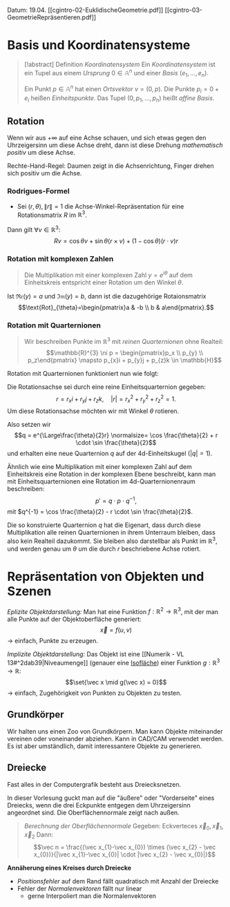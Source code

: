Datum: 19.04.
[[cgintro-02-EuklidischeGeometrie.pdf]]
[[cgintro-03-GeometrieRepräsentieren.pdf]]

# Basis und Koordinatensysteme

> [!abstract] Definition *Koordinatensystem*
> Ein *Koordinatensystem* ist ein Tupel aus einem *Ursprung* $0 \in \mathbb{A}^{n}$ und einer *Basis* $(e_{1},\ldots,e_{n})$.
> 
> Ein Punkt $p \in \mathbb{A}^{n}$ hat einen *Ortsvektor* $v = (0,p)$.
> Die Punkte $p_{i} = 0+e_i$ heißen *Einheitspunkte*.
> Das Tupel $(0,p_{1},\ldots,p_{n})$ heißt *affine Basis*.

## Rotation

Wenn wir aus $+\infty$ auf eine Achse schauen, und sich etwas gegen den Uhrzeigersinn um diese Achse dreht, dann ist diese Drehung *mathematisch positiv* um diese Achse.

Rechte-Hand-Regel: Daumen zeigt in die Achsenrichtung, Finger drehen sich positiv um die Achse.

### Rodrigues-Formel

- Sei $(r,\theta),\,\|r\|=1$ die Achse-Winkel-Repräsentation für eine Rotationsmatrix $R$ im $\mathbb{R}^3$.

Dann gilt $\forall v \in \mathbb{R}^3$: $$Rv =\cos \theta v + \sin \theta(r\times v)+(1-\cos \theta)(r \cdot v)r$$

### Rotation mit komplexen Zahlen

> Die Multiplikation mit einer komplexen Zahl $y = e^{i \theta}$ auf dem Einheitskreis entspricht einer Rotation um den Winkel $\theta$.

Ist $\mathfrak{Re}(y)=a$ und $\mathfrak{Im}(y)=b$, dann ist die dazugehörige Rotaionsmatrix $$\text{Rot}_{\theta}=\begin{pmatrix}a & -b \\ b & a\end{pmatrix}.$$

### Rotation mit Quarternionen

> Wir beschreiben Punkte im $\mathbb{R}^3$ mit *reinen Quarternionen* ohne Realteil: $$\mathbb{R}^{3} \ni p = \begin{pmatrix}p_x \\ p_{y} \\ p_z\end{pmatrix} \mapsto p_{x}i + p_{y}j + p_{z}k \in \mathbb{H}$$

Rotation mit Quarternionen funktioniert nun wie folgt: 

Die Rotationsachse sei durch eine reine Einheitsquarternion gegeben: $$r = r_{x}i+r_{y}j+r_{z}k, \quad|r| = r_{x}^2+r_{y}^{2}+r_{z}^{2}=1.$$
Um diese Rotationsachse möchten wir mit Winkel $\theta$ rotieren.

Also setzen wir $$q = e^{\Large\frac{\theta}{2}r} \normalsize= \cos \frac{\theta}{2} + r \cdot \sin \frac{\theta}{2}$$
und erhalten eine neue Quarternion $q$ auf der 4d-Einheitskugel ($|q|=1$).

Ähnlich wie eine Multiplikation mit einer komplexen Zahl auf dem Einheitskreis eine Rotation in der komplexen Ebene beschreibt, kann man mit Einheitsquarternionen eine Rotation im 4d-Quarternionenraum beschreiben: $$p' = q \cdot p \cdot q^{-1},$$ mit $q^{-1} = \cos \frac{\theta}{2} - r \cdot \sin \frac{\theta}{2}$.

Die so konstruierte Quarternion $q$ hat die Eigenart, dass durch diese Multiplikation alle reinen Quarternionen in ihrem Unterraum bleiben, dass also kein Realteil dazukommt. 
Sie bleiben also darstellbar als Punkt im $\mathbb{R}^3$, und werden genau um $\theta$ um die durch $r$ beschriebene Achse rotiert.

# Repräsentation von Objekten und Szenen

*Eplizite Objektdarstellung:* 
Man hat eine Funktion $f: \mathbb{R}^{2} \to \mathbb{R}^{3}$, mit der man alle Punkte auf der Objektoberfläche generiert: $$\vec x = f(u,v)$$
$\rightarrow$ einfach, Punkte zu erzeugen.

*Implizite Objektdarstellung:*
Das Objekt ist eine [[Numerik - VL 13#^2dab39|Niveaumenge]] (genauer eine [Isofläche](https://en.wikipedia.org/wiki/Isosurface)) einer Funktion $g: \mathbb{R}^{3} \to \mathbb{R}$: $$\set{\vec x \mid g(\vec x) = 0}$$
$\to$ einfach, Zugehörigkeit von Punkten zu Objekten zu testen.

## Grundkörper

Wir halten uns einen Zoo von Grundkörpern. Man kann Objekte miteinander vereinen oder voneinander abziehen.
Kann in CAD/CAM verwendet werden. Es ist aber umständlich, damit interessantere Objekte zu generieren.

## Dreiecke

Fast alles in der Computergrafik besteht aus Dreiecksnetzen.

In dieser Vorlesung guckt man auf die "äußere" oder "Vorderseite" eines Dreiecks, wenn die drei Eckpunkte entgegen dem Uhrzeigersinn angeordnet sind.
Die Oberflächennormale zeigt nach außen.

> *Berechnung der Oberflächennormale*
> Gegeben: Eckverteces $\vec x_{0}, \vec x_{1}, \vec x_{2}$
> Dann: $$\vec n = \frac{(\vec x_{1}-\vec x_{0}) \times (\vec x_{2} - \vec x_{0})}{|\vec x_{1}-\vec x_{0}| \cdot |\vec x_{2} - \vec x_{0}|}$$

**Annäherung eines Kreises durch Dreiecke**
- *Positionsfehler* auf dem Rand fällt quadratisch mit Anzahl der Dreiecke
- Fehler der *Normalenvektoren* fällt nur linear
	- gerne Interpoliert man die Normalenvektoren